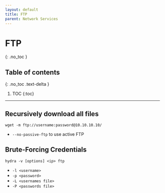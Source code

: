 ```yaml
---
layout: default
title: FTP
parent: Network Services
---
```


# FTP
{: .no_toc }

## Table of contents
{: .no_toc .text-delta }

1. TOC
{:toc}

---

## Recursively download all files
```shell
wget -m ftp://username:password@10.10.10.10/
```
- `--no-passive-ftp` to use active FTP

## Brute-Forcing Credentials
```shell
hydra -v [options] <ip> ftp
```
- `-l <username>`
- `-p <password>`
- `-L <usernames file>`
- `-P <passwords file>`
